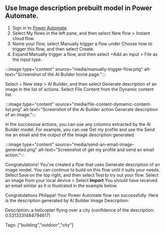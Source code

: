 



## Use Image description prebuilt model in Power Automate.

1. Sign in to [Power Automate](https://flow.microsoft.com/).
1. Select My flows in the left pane, and then select New flow > Instant cloud flow.
1. Name your flow, select Manually trigger a flow under Choose how to trigger this flow, and then select Create.
1. Expand Manually trigger a flow, and then select +Add an input > File as the input type.

:::image type="content" source="media/manually-trigger-flow.png" alt-text="Screenshot of the AI Builder home page.":::


Select + New step > AI Builder, and then select Generate description of an image in the list of actions.
Select File Content from the Dynamic content list.

:::image type="content" source="media/file-content-dymamic-content-list.png" alt-text="Screenshot of the AI Builder action Generate description of an image.":::

In the successive actions, you can use any columns extracted by the AI Builder model. For example, you can use Get my profile and use the Send me an email and the output of the Image description generated.

:::image type="content" source="media/send-an-email-image-generated.png" alt-text="Screenshot of get my profile and send an email action.":::

Congratulations! You've created a flow that uses Generate description of an image model. You can continue to build on this flow until it suits your needs. Select Save on the top right, and then select Test to try out your flow.
Select an image from your local device > Select **Import**
You should have received an email similar as it is illustrated in the example below.

Congratulations Philippe! Your Power Automate flow ran successfully. Here is the description generated by AI Builder Image Description:

Description: a helicopter flying over a city (confidence of the description: 0.5313331484794617)

Tags:
["building","outdoor","city"]
